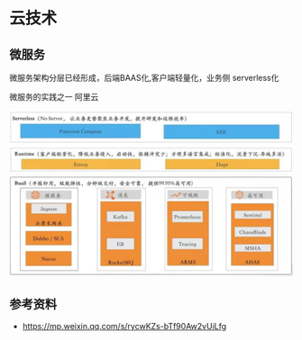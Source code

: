# 云技术
## 微服务
微服务架构分层已经形成，后端BAAS化,客户端轻量化，业务侧 serverless化

微服务的实践之一 阿里云

![](./微服务实践-阿里云.jpeg)

## 参考资料
- https://mp.weixin.qq.com/s/rycwKZs-bTf90Aw2vUiLfg

